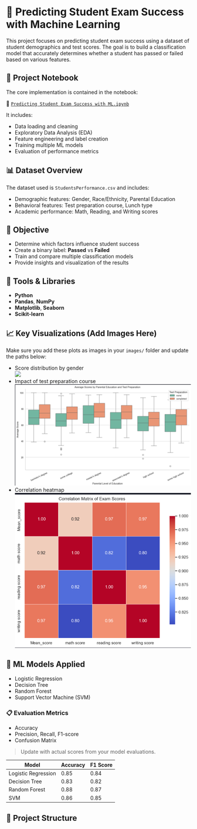 # 🎯 Predicting Student Exam Success with Machine Learning

This project focuses on predicting student exam success using a dataset of student demographics and test scores. The goal is to build a classification model that accurately determines whether a student has passed or failed based on various features.

## 📘 Project Notebook

The core implementation is contained in the notebook:

📄 [`Predicting Student Exam Success with ML.ipynb`](Predicting%20Student%20Exam%20Success%20with%20ML.ipynb)

It includes:
- Data loading and cleaning
- Exploratory Data Analysis (EDA)
- Feature engineering and label creation
- Training multiple ML models
- Evaluation of performance metrics

## 📊 Dataset Overview

The dataset used is `StudentsPerformance.csv` and includes:
- Demographic features: Gender, Race/Ethnicity, Parental Education
- Behavioral features: Test preparation course, Lunch type
- Academic performance: Math, Reading, and Writing scores

## 🎯 Objective

- Determine which factors influence student success
- Create a binary label: **Passed** vs **Failed**
- Train and compare multiple classification models
- Provide insights and visualization of the results

## 🔧 Tools & Libraries

- **Python**
- **Pandas**, **NumPy**
- **Matplotlib**, **Seaborn**
- **Scikit-learn**

## 📈 Key Visualizations (Add Images Here)

Make sure you add these plots as images in your `images/` folder and update the paths below:

- Score distribution by gender  
  ![](images/gendeSr_score_distribution.png)
- Impact of test preparation course  
  ![](images/test_prep_impact.png)
- Correlation heatmap  
  ![](images/heatmap.png)

## 🧠 ML Models Applied

- Logistic Regression
- Decision Tree
- Random Forest
- Support Vector Machine (SVM)

### 📋 Evaluation Metrics

- Accuracy
- Precision, Recall, F1-score
- Confusion Matrix

> Update with actual scores from your model evaluations.

| Model                | Accuracy | F1 Score |
|---------------------|----------|----------|
| Logistic Regression | 0.85     | 0.84     |
| Decision Tree       | 0.83     | 0.82     |
| Random Forest       | 0.88     | 0.87     |
| SVM                 | 0.86     | 0.85     |

## 📂 Project Structure

